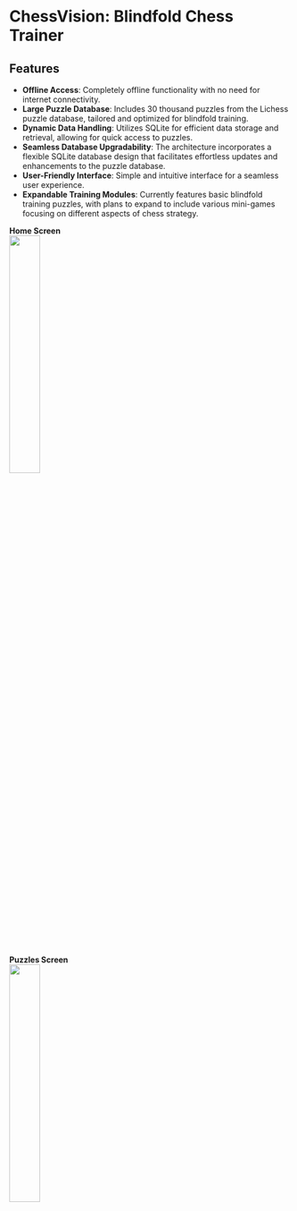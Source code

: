 # ChessVision: Blindfold Chess Trainer

## Features
- **Offline Access**: Completely offline functionality with no need for internet connectivity.
- **Large Puzzle Database**: Includes 30 thousand puzzles from the Lichess puzzle database, tailored and optimized for blindfold training.
- **Dynamic Data Handling**: Utilizes SQLite for efficient data storage and retrieval, allowing for quick access to puzzles.
- **Seamless Database Upgradability**: The architecture incorporates a flexible SQLite database design that facilitates effortless updates and enhancements to the puzzle database.
- **User-Friendly Interface**: Simple and intuitive interface for a seamless user experience.
- **Expandable Training Modules**: Currently features basic blindfold training puzzles, with plans to expand to include various mini-games focusing on different aspects of chess strategy.

**Home Screen**
<br>
<img src="https://github.com/dancingmadman2/chess_vision/assets/88443368/8c21b036-3733-45d7-8b83-5cc9e075ac7b" width=33% height=33%>
<br>
**Puzzles Screen**
<br>
<img src="https://github.com/dancingmadman2/chess_vision/assets/88443368/46952ef7-6d4a-4e81-92a5-72e100442c18" width=33% height=33%>

